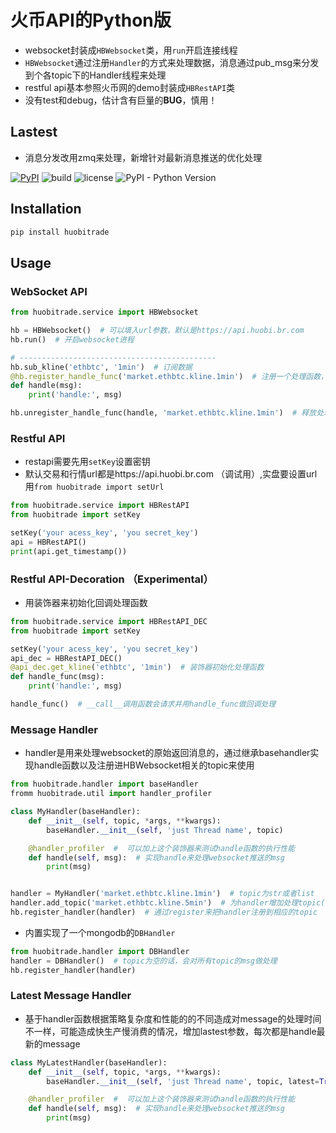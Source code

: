 # 火币API的Python版
- websocket封装成`HBWebsocket`类，用`run`开启连接线程
- `HBWebsocket`通过注册`Handler`的方式来处理数据，消息通过pub_msg来分发到个各topic下的Handler线程来处理
- restful api基本参照火币网的demo封装成`HBRestAPI`类
- 没有test和debug，估计含有巨量的**BUG**，慎用！

## Lastest
- 消息分发改用zmq来处理，新增针对最新消息推送的优化处理


[![PyPI](https://img.shields.io/pypi/v/huobitrade.svg)](https://pypi.org/project/huobitrade/)
![build](https://travis-ci.org/hadrianl/huobi.svg?branch=master)
![license](https://img.shields.io/github/license/hadrianl/huobi.svg)
![PyPI - Python Version](https://img.shields.io/pypi/pyversions/huobitrade.svg)


## Installation
```sh
pip install huobitrade
```

## Usage

### WebSocket API
```python
from huobitrade.service import HBWebsocket

hb = HBWebsocket()  # 可以填入url参数，默认是https://api.huobi.br.com
hb.run()  # 开启websocket进程

# --------------------------------------------
hb.sub_kline('ethbtc', '1min')  # 订阅数据
@hb.register_handle_func('market.ethbtc.kline.1min')  # 注册一个处理函数，最好的处理方法应该是实现一个handler
def handle(msg):
    print('handle:', msg)

hb.unregister_handle_func(handle, 'market.ethbtc.kline.1min')  # 释放处理函数

```

### Restful API
- restapi需要先用`setKey`设置密钥
- 默认交易和行情url都是https://api.huobi.br.com （调试用）,实盘要设置url用`from huobitrade import setUrl`
```python
from huobitrade.service import HBRestAPI
from huobitrade import setKey

setKey('your acess_key', 'you secret_key')
api = HBRestAPI()
print(api.get_timestamp())
```

### Restful API-Decoration    （Experimental）
- 用装饰器来初始化回调处理函数
```python
from huobitrade.service import HBRestAPI_DEC
from huobitrade import setKey

setKey('your acess_key', 'you secret_key')
api_dec = HBRestAPI_DEC()
@api_dec.get_kline('ethbtc', '1min')  # 装饰器初始化处理函数
def handle_func(msg):
    print('handle:', msg)

handle_func()  # __call__调用函数会请求并用handle_func做回调处理

```

### Message Handler
- handler是用来处理websocket的原始返回消息的，通过继承basehandler实现handle函数以及注册进HBWebsocket相关的topic来使用
```python
from huobitrade.handler import baseHandler
fromm huobitrade.util import handler_profiler

class MyHandler(baseHandler):
    def __init__(self, topic, *args, **kwargs):
        baseHandler.__init__(self, 'just Thread name', topic)

    @handler_profiler  #  可以加上这个装饰器来测试handle函数的执行性能
    def handle(self, msg):  # 实现handle来处理websocket推送的msg
        print(msg)


handler = MyHandler('market.ethbtc.kline.1min')  # topic为str或者list
handler.add_topic('market.ethbtc.kline.5min')  # 为handler增加处理topic(remove_topic来删除)
hb.register_handler(handler)  # 通过register来把handler注册到相应的topic


```
- 内置实现了一个mongodb的`DBHandler`
```python
from huobitrade.handler import DBHandler
handler = DBHandler()  # topic为空的话，会对所有topic的msg做处理
hb.register_handler(handler)
```

### Latest Message Handler
- 基于handler函数根据策略复杂度和性能的的不同造成对message的处理时间不一样，可能造成快生产慢消费的情况，增加lastest参数，每次都是handle最新的message
```python
class MyLatestHandler(baseHandler):
    def __init__(self, topic, *args, **kwargs):
        baseHandler.__init__(self, 'just Thread name', topic, latest=True)

    @handler_profiler  #  可以加上这个装饰器来测试handle函数的执行性能
    def handle(self, msg):  # 实现handle来处理websocket推送的msg
        print(msg)
```